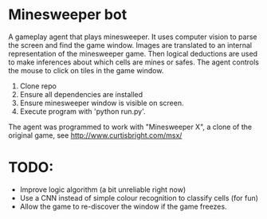 # Minesweeper bot
A gameplay agent that plays minesweeper. It uses computer vision to parse the
screen and find the game window. Images are translated to an internal representation
of the minesweeper game. Then logical deductions are used to make inferences about 
which cells are mines or safes. The agent controls the mouse to click on tiles in the
game window. 

1. Clone repo
2. Ensure all dependencies are installed
3. Ensure minesweeper window is visible on screen.
4. Execute program with 'python run.py'.

The agent was programmed to work with "Minesweeper X", a clone of the original game, 
see http://www.curtisbright.com/msx/

# TODO:
- Improve logic algorithm (a bit unreliable right now)
- Use a CNN instead of simple colour recognition to classify cells (for fun)
- Allow the game to re-discover the window if the game freezes.
